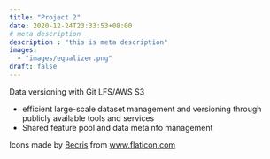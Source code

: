 ```yaml
---
title: "Project 2"
date: 2020-12-24T23:33:53+08:00
# meta description
description : "this is meta description"
images: 
  - "images/equalizer.png"
draft: false
---
```

Data versioning with Git LFS/AWS S3

* efficient large-scale dataset management and versioning through publicly available tools and services
* Shared feature pool and data metainfo management

Icons made by <a href="https://www.flaticon.com/authors/becris" title="Becris">Becris</a> from <a href="https://www.flaticon.com/" title="Flaticon">www.flaticon.com</a>